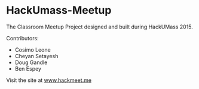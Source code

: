 # HackUmass-Meetup

The Classroom Meetup Project designed and built during HackUMass 2015.

Contributors:

 * Cosimo Leone
 * Cheyan Setayesh
 * Doug Gandle
 * Ben Espey

Visit the site at www.hackmeet.me
